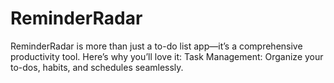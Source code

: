 # ReminderRadar
 ReminderRadar is more than just a to-do list app—it’s a comprehensive productivity tool. Here’s why you’ll love it: Task Management: Organize your to-dos, habits, and schedules seamlessly.
